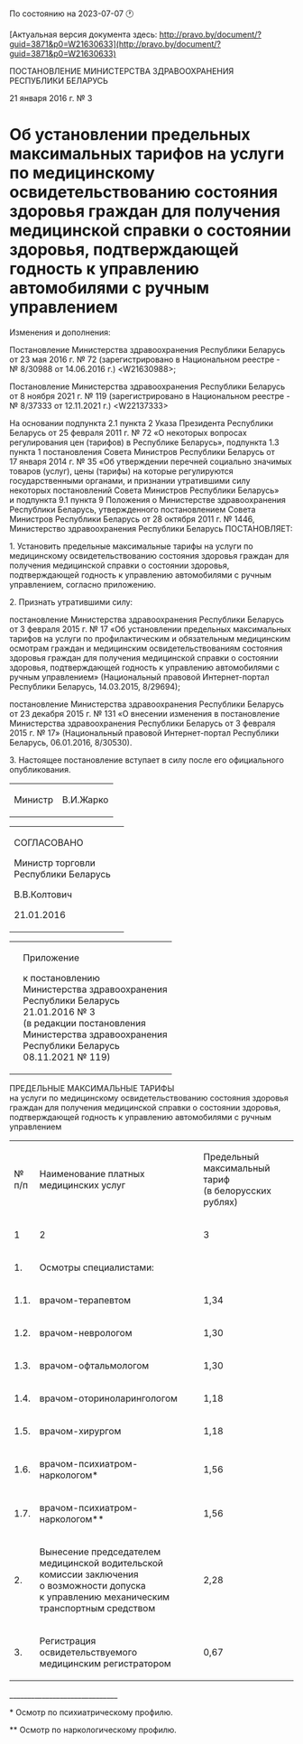 По состоянию на 2023-07-07 &#x1F550;

[Актуальная версия документа здесь: http://pravo.by/document/?guid=3871&p0=W21630633](http://pravo.by/document/?guid=3871&p0=W21630633)

<p>ПОСТАНОВЛЕНИЕ МИНИСТЕРСТВА ЗДРАВООХРАНЕНИЯ РЕСПУБЛИКИ БЕЛАРУСЬ</p>
<p>21 января 2016 г. № 3</p>
<h1>Об установлении предельных максимальных тарифов на услуги по медицинскому освидетельствованию состояния здоровья граждан для получения медицинской справки о состоянии здоровья, подтверждающей годность к управлению автомобилями с ручным управлением</h1>
<p>Изменения и дополнения:</p>
<p>Постановление Министерства здравоохранения Республики Беларусь от 23 мая 2016 г. № 72 (зарегистрировано в Национальном реестре - № 8/30988 от 14.06.2016 г.) &lt;W21630988&gt;;</p>
<p>Постановление Министерства здравоохранения Республики Беларусь от 8 ноября 2021 г. № 119 (зарегистрировано в Национальном реестре - № 8/37333 от 12.11.2021 г.) &lt;W22137333&gt;</p>
<p></p>
<p>На основании подпункта 2.1 пункта 2 Указа Президента Республики Беларусь от 25 февраля 2011 г. № 72 «О некоторых вопросах регулирования цен (тарифов) в Республике Беларусь», подпункта 1.3 пункта 1 постановления Совета Министров Республики Беларусь от 17 января 2014 г. № 35 «Об утверждении перечней социально значимых товаров (услуг), цены (тарифы) на которые регулируются государственными органами, и признании утратившими силу некоторых постановлений Совета Министров Республики Беларусь» и подпункта 9.1 пункта 9 Положения о Министерстве здравоохранения Республики Беларусь, утвержденного постановлением Совета Министров Республики Беларусь от 28 октября 2011 г. № 1446, Министерство здравоохранения Республики Беларусь ПОСТАНОВЛЯЕТ:</p>
<p>1. Установить предельные максимальные тарифы на услуги по медицинскому освидетельствованию состояния здоровья граждан для получения медицинской справки о состоянии здоровья, подтверждающей годность к управлению автомобилями с ручным управлением, согласно приложению.</p>
<p>2. Признать утратившими силу:</p>
<p>постановление Министерства здравоохранения Республики Беларусь от 3 февраля 2015 г. № 17 «Об установлении предельных максимальных тарифов на услуги по профилактическим и обязательным медицинским осмотрам граждан и медицинским освидетельствованиям состояния здоровья граждан для получения медицинской справки о состоянии здоровья, подтверждающей годность к управлению автомобилями с ручным управлением» (Национальный правовой Интернет-портал Республики Беларусь, 14.03.2015, 8/29694);</p>
<p>постановление Министерства здравоохранения Республики Беларусь от 23 декабря 2015 г. № 131 «О внесении изменения в постановление Министерства здравоохранения Республики Беларусь от 3 февраля 2015 г. № 17» (Национальный правовой Интернет-портал Республики Беларусь, 06.01.2016, 8/30530).</p>
<p>3. Настоящее постановление вступает в силу после его официального опубликования.</p>
<p></p>
<table><tr>
<td><p>Министр</p></td>
<td><p>В.И.Жарко</p></td>
</tr></table>
<p></p>
<table><tr>
<td>
<p>СОГЛАСОВАНО</p>
<p>Министр торговли<br>Республики Беларусь</p>
<p>В.В.Колтович</p>
<p>21.01.2016</p>
</td>
<td><p></p></td>
</tr></table>
<p></p>
<table><tr>
<td><p></p></td>
<td>
<p>Приложение</p>
<p>к постановлению <br>Министерства здравоохранения <br>Республики Беларусь <br>21.01.2016 № 3 <br>(в редакции постановления <br>Министерства здравоохранения <br>Республики Беларусь <br>08.11.2021 № 119) </p>
</td>
</tr></table>
<p>ПРЕДЕЛЬНЫЕ МАКСИМАЛЬНЫЕ ТАРИФЫ<br>на услуги по медицинскому освидетельствованию состояния здоровья граждан для получения медицинской справки о состоянии здоровья, подтверждающей годность к управлению автомобилями с ручным управлением</p>
<table>
<tr>
<td><p>№<br>п/п</p></td>
<td><p>Наименование платных медицинских услуг</p></td>
<td><p>Предельный максимальный тариф (в белорусских рублях)</p></td>
</tr>
<tr>
<td><p>1</p></td>
<td><p>2</p></td>
<td><p>3</p></td>
</tr>
<tr>
<td><p>1.</p></td>
<td><p>Осмотры специалистами:</p></td>
<td><p></p></td>
</tr>
<tr>
<td><p>1.1.</p></td>
<td><p>врачом-терапевтом</p></td>
<td><p>1,34</p></td>
</tr>
<tr>
<td><p>1.2.</p></td>
<td><p>врачом-неврологом</p></td>
<td><p>1,30</p></td>
</tr>
<tr>
<td><p>1.3.</p></td>
<td><p>врачом-офтальмологом</p></td>
<td><p>1,30</p></td>
</tr>
<tr>
<td><p>1.4.</p></td>
<td><p>врачом-оториноларингологом</p></td>
<td><p>1,18</p></td>
</tr>
<tr>
<td><p>1.5.</p></td>
<td><p>врачом-хирургом</p></td>
<td><p>1,18</p></td>
</tr>
<tr>
<td><p>1.6.</p></td>
<td><p>врачом-психиатром-наркологом*</p></td>
<td><p>1,56</p></td>
</tr>
<tr>
<td><p>1.7.</p></td>
<td><p>врачом-психиатром-наркологом**</p></td>
<td><p>1,56</p></td>
</tr>
<tr>
<td><p>2.</p></td>
<td><p>Вынесение председателем медицинской водительской комиссии заключения о возможности допуска к управлению механическим транспортным средством</p></td>
<td><p>2,28</p></td>
</tr>
<tr>
<td><p>3.</p></td>
<td><p>Регистрация освидетельствуемого медицинским регистратором</p></td>
<td><p>0,67</p></td>
</tr>
</table>
<p></p>
<p>______________________________</p>
<p>* Осмотр по психиатрическому профилю.</p>
<p>** Осмотр по наркологическому профилю.</p>
<p></p>